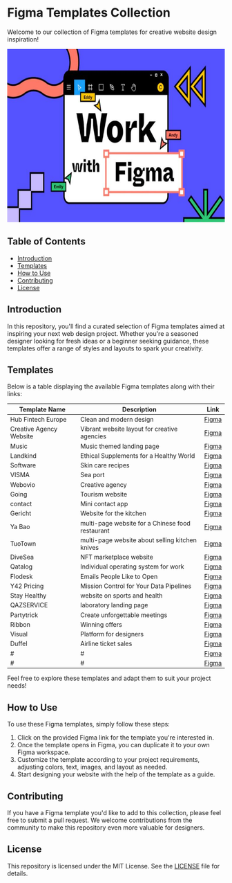# Figma Templates Collection

Welcome to our collection of Figma templates for creative website design inspiration!

<p align="center">
  <img src="https://github.com/Imadnajam/Figma-Templates-/blob/main/hero.jpeg" alt="Logo" width="1000" height="400">
</p>

## Table of Contents
- [Introduction](#introduction)
- [Templates](#templates)
- [How to Use](#how-to-use)
- [Contributing](#contributing)
- [License](#license)

## Introduction

In this repository, you'll find a curated selection of Figma templates aimed at inspiring your next web design project. Whether you're a seasoned designer looking for fresh ideas or a beginner seeking guidance, these templates offer a range of styles and layouts to spark your creativity.

## Templates

Below is a table displaying the available Figma templates along with their links:

| Template Name            | Description                               | Link                                        |
|--------------------------|-------------------------------------------|---------------------------------------------|
| Hub Fintech Europe| Clean and modern  design         | [Figma](https://www.figma.com/file/Ps1VrCisBeHd5sAEjrD1Wm/Untitled?type=design&mode=design)|
| Creative Agency Website  | Vibrant website layout for creative agencies | [Figma](https://www.figma.com/file/BQegpE5smpBbTATjsbxAOE/Untitled?type=design&mode=design)|
| Music| Music themed landing page | [Figma](https://www.figma.com/file/HbQE7KDbfSfqOEowcKz5O1/Untitled?type=design&mode=design)|
| Landkind| Ethical Supplements for a Healthy World | [Figma](https://www.figma.com/file/NjYWgO6p3w4cziBloi65su/Untitled?type=design&node-id=0-1&mode=design)|
| Software| Skin care recipes | [Figma](https://www.figma.com/file/VsN4YjXdyWKxixFzs08jXb/Untitled?type=design&node-id=0-1&mode=design)|
| VISMA| Sea port | [Figma](https://www.figma.com/file/RI1sHoQ1o1EYX7i8ZkM8O8/Templates-%2329.-More-on-d-e-n.info-(Copy)?type=design&node-id=0-1&mode=design)|
| Webovio|Creative agency| [Figma](https://www.figma.com/file/OxfKGYsr2wkXS9NYG1fyFu/Webovio-(Copy)?type=design&mode=design)|
| Going| Tourism website | [Figma](https://www.figma.com/file/g6IwhKlEkNbuJIeUkbRP7t/Untitled?type=design&node-id=0-1&mode=design)|
| contact| Mini contact app | [Figma](https://www.figma.com/file/L6yB27lYbyAomXkd9JrXTE/mini-contact-app?type=design&node-id=0-1&mode=design&t=Bbdv0hf5nB9g5Uzg-0)|
| Gericht| ​Website for the kitchen| [Figma](https://www.figma.com/file/z6q9MeB8uDn18E3anGgISU/Gericht?node-id=509%3A18)|
| Ya Bao| multi-page website for a Chinese food restaurant | [Figma](https://www.figma.com/file/dJUNZadm19rv8ehGrIR0PD/Ya-Bao?node-id=910%3A0&t=f77MVhl1cT4zzXIn-0)|
| TuoTown| multi-page website about selling kitchen knives | [Figma](https://www.figma.com/file/SkZ2gpeDGCm44rzyyAtO4T/TuoTown?node-id=0%3A1)|
| DiveSea| NFT marketplace website | [Figma](https://figma.com/file/LZGy0Wp1cngiLMqozMjimw/DiveSea?type=design&node-id=0-1&mode=design)|
| Qatalog| Individual operating system for work | [Figma](https://www.figma.com/file/Xe85Ez9CuLBSJjUiWpXbOC/Untitled?node-id=0%3A1&t=dOeParbMye4IG5lN-1)|
| Flodesk| Emails People Like to Open | [Figma](https://www.figma.com/file/V9IDUVLru3fESGoHiDaWIj/Untitled?node-id=0%3A1&t=dOeParbMye4IG5lN-1)|
| Y42 Pricing| Mission Control for Your Data Pipelines | [Figma](https://www.figma.com/file/YPZEU9AlxGHVuqO8nRslEh/Untitled?node-id=0%3A1&t=dOeParbMye4IG5lN-1)|
|Stay Healthy | website on sports and health | [Figma](https://www.figma.com/file/p4P429IBSTBooqhVPUalob/Stay-Healthy)|
| QAZSERVICE| laboratory landing page| [Figma](https://www.figma.com/file/DzymlPvsgFZUi1svj9r4Sw/QAZSERVICE-I-Group-(Copy)?node-id=201%3A4144)|
| Partytrick| Create unforgettable meetings | [Figma](https://www.figma.com/file/9cQhf5I5HaWwhMXM0yKXZd/Untitled?node-id=1%3A717&t=gcdqpUnLDvEApIN3-1)|
| Ribbon| Winning offers | [Figma](https://www.figma.com/file/9YtQWLdjWAYzefwe2b3ddk/Untitled?node-id=0%3A1&t=LSiQDQADIC6c5cvm-1)|
| Visual| Platform for designers | [Figma](https://www.figma.com/file/STw0jYVgfo7zgnWQXAmS0G/Untitled?node-id=0%3A1&t=FARlSqKZdbPHm2O0-1)|
| Duffel| Airline ticket sales | [Figma](https://www.figma.com/file/GJ7zMtbI610vbvWCP0aTuW/Untitled?node-id=0%3A1&t=FARlSqKZdbPHm2O0-a)|
| #| # | [Figma](#)|
| #| # | [Figma](#)|



Feel free to explore these templates and adapt them to suit your project needs!

## How to Use

To use these Figma templates, simply follow these steps:

1. Click on the provided Figma link for the template you're interested in.
2. Once the template opens in Figma, you can duplicate it to your own Figma workspace.
3. Customize the template according to your project requirements, adjusting colors, text, images, and layout as needed.
4. Start designing your website with the help of the template as a guide.

## Contributing

If you have a Figma template you'd like to add to this collection, please feel free to submit a pull request. We welcome contributions from the community to make this repository even more valuable for designers.

## License

This repository is licensed under the MIT License. See the [LICENSE](LICENSE) file for details.
